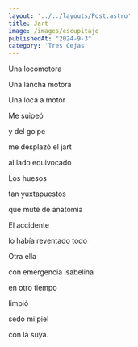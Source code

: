 ```yaml
---
layout: '../../layouts/Post.astro'
title: Jart
image: /images/escupitajo
publishedAt: "2024-9-3"
category: 'Tres Cejas'
---
```


Una locomotora

Una lancha motora

Una loca a motor

Me suipeó

y del golpe

me desplazó el jart

al lado equivocado

Los huesos

tan yuxtapuestos

que muté de anatomía

El accidente

lo había reventado todo

Otra ella

con emergencia isabelina

en otro tiempo

limpió

sedó mi piel

con la suya.